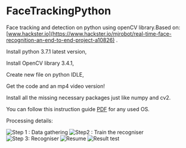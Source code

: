 # FaceTrackingPython
Face tracking and detection on python using openCV library.Based on:[www.hackster.io](https://www.hackster.io/mjrobot/real-time-face-recognition-an-end-to-end-project-a10826) .

Install python 3.7.1 latest version,

Install OpenCV library 3.4.1,

Create new file on python IDLE,

Get the code and an mp4 video version!

Install all the missing necessary packages just like numpy and cv2.

You can follow this instruction guide [PDF](https://media.readthedocs.org/pdf/opencv-python-tutroals/latest/opencv-python-tutroals.pdf) for any used OS.

Processing details:

![Step 1 : Data gathering](https://hackster.imgix.net/uploads/attachments/438004/pahse1_8mH1LPFeF5.png?auto=compress%2Cformat&w=740&h=555&fit=max)
![Step2 : Train the recogniser](https://hackster.imgix.net/uploads/attachments/438005/phase2_BJU1kXUlPq.png?auto=compress%2Cformat&w=740&h=555&fit=max)
![Step 3: Recogniser](https://hackster.imgix.net/uploads/attachments/438006/phase3_0qF1IZX9hH.png?auto=compress%2Cformat&w=740&h=555&fit=max)
![Resume](https://hackster.imgix.net/uploads/attachments/437954/FaceRecogBlock.png?auto=compress%2Cformat&w=740&h=555&fit=max)
![Result test](http://image.noelshack.com/fichiers/2018/49/1/1543831563-47321114-268869743823565-2911295014103416832-n.jpg)

